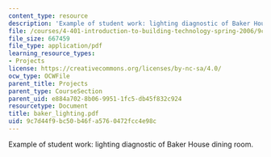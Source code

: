 ```yaml
---
content_type: resource
description: 'Example of student work: lighting diagnostic of Baker House dining room.'
file: /courses/4-401-introduction-to-building-technology-spring-2006/9c7d44f9bc50b46fa5760472fcc4e98c_baker_lighting.pdf
file_size: 667459
file_type: application/pdf
learning_resource_types:
- Projects
license: https://creativecommons.org/licenses/by-nc-sa/4.0/
ocw_type: OCWFile
parent_title: Projects
parent_type: CourseSection
parent_uid: e884a702-8b06-9951-1fc5-db45f832c924
resourcetype: Document
title: baker_lighting.pdf
uid: 9c7d44f9-bc50-b46f-a576-0472fcc4e98c
---
```

Example of student work: lighting diagnostic of Baker House dining room.